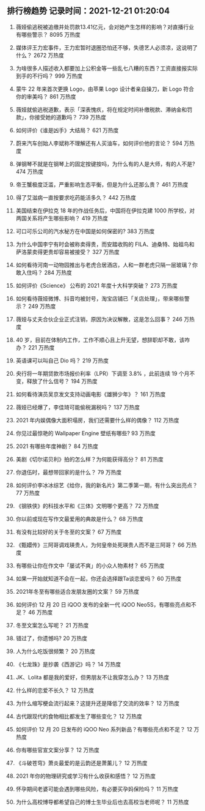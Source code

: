 
## 排行榜趋势 记录时间：2021-12-21 01:20:04
  
  1. 薇娅偷逃税被追缴并处罚款13.41亿元，会对她产生怎样的影响？对直播行业有哪些警示？ 8095 万热度
    
  2. 媒体评王力宏事件，王力宏暂时退圈恐怕还不够，失德艺人必须凉，这说明了什么？ 2672 万热度
    
  3. 为啥很多人描述收入都要加上公积金等一些乱七八糟的东西？工资直接报实际到手的不行吗？ 999 万热度
    
  4. 蒙牛 22 年来首次更换 Logo，由苹果 Logo 设计者亲自操刀，新 Logo 符合你的审美吗？ 861 万热度
    
  5. 薇娅就偷逃税道歉，表示「深表愧疚，将在规定时间补缴税款、滞纳金和罚款」，你接受她的道歉吗？ 739 万热度
    
  6. 如何评价《谁是凶手》大结局？ 621 万热度
    
  7. 蔚来汽车创始人李斌称不理解还有人买油车，如何评价他的言论？ 594 万热度
    
  8. 弹钢琴不就是在钢琴上的固定按键按吗，为什么有的人是大师，有的人不是? 474 万热度
    
  9. 帝王蟹极度泛滥，严重影响生态平衡，但是为什么还那么贵？ 461 万热度
    
  10. 得了艾滋病一直按要求吃药能活多久？ 442 万热度
    
  11. 美国结束在伊拉克 18 年的作战任务后，中国将在伊拉克建 1000 所学校，对两国关系将产生哪些影响？ 419 万热度
    
  12. 可口可乐公司的汽水秘方在中国是如何保密的? 383 万热度
    
  13. 为什么中国李宁有时会被称卖得贵，而安踏收购的 FILA、迪桑特、始祖鸟和萨洛蒙卖得更贵却容易被接受？ 327 万热度
    
  14. 如何看待河南一动物园推出与老虎合居酒店，人和一群老虎只隔一层玻璃？你敢入住吗？ 284 万热度
    
  15. 如何评价《Science》 公布的 2021 年度十大科学突破？ 273 万热度
    
  16. 如何看待薇娅微博、抖音均被封号，淘宝店铺已「关店处理」，带来哪些警示？ 249 万热度
    
  17. 薇娅与丈夫合伙企业正式注销，原因为决议解散，这是怎么回事？ 246 万热度
    
  18. 40 岁，目前在体制内工作，工作不顺心且上升无望，想辞职却不敢，该咋办？ 221 万热度
    
  19. 英语课可以叫自己 Dio 吗？ 219 万热度
    
  20. 央行将一年期贷款市场报价利率（LPR）下调至 3.8% ，此前连续 19 个月不变，释放了什么信号？ 194 万热度
    
  21. 如何看待演员吴京发文支持动画电影《雄狮少年》？ 161 万热度
    
  22. 薇娅已经爆了，李佳琦可能偷税漏税吗？ 137 万热度
    
  23. 2021 年内娱偶像大面积塌房，我们还需要什么样的偶像？ 112 万热度
    
  24. 你见过最惊艳的 Wallpaper Engine 壁纸有哪些? 93 万热度
    
  25. 2021 有哪些年度神剧？ 84 万热度
    
  26. 美剧《切尔诺贝利》拍的怎么样？为何能获得高分？ 81 万热度
    
  27. 你退伍时，最想带回家的是什么？ 79 万热度
    
  28. 如何评价李冰冰综艺《给你，我的新名片》第二季第一期，有什么突出亮点？ 77 万热度
    
  29. 《钢铁侠》的科技水平和《三体》文明哪个更高？ 72 万热度
    
  30. 你以前或现在写作文最爱用的典故是什么？ 68 万热度
    
  31. 有没有比较好的关于冬至的文案？ 67 万热度
    
  32. 《甄嬛传》三阿哥调戏瑛贵人，为何皇帝处死瑛贵人而不是三阿哥？ 66 万热度
    
  33. 有哪些让你在作文中「屡试不爽」的小众人物素材？ 65 万热度
    
  34. 如果一开始就知道不会在一起，你还会选择跟Ta谈恋爱吗？ 60 万热度
    
  35. 2021年冬至有哪些适合发朋友圈的文案？ 59 万热度
    
  36. 如何评价 12 月 20 日 iQOO 发布的全新一代 iQOO Neo5S，有哪些亮点和不足？ 46 万热度
    
  37. 冬至文案怎么写呢？ 21 万热度
    
  38. 错过了，你遗憾吗? 20 万热度
    
  39. 人为什么吃饭很频繁？ 20 万热度
    
  40. 《七龙珠》是抄袭《西游记》吗？ 14 万热度
    
  41. JK、Lolita 都是我的爱好，但男朋友不让我穿怎么办？ 13 万热度
    
  42. 什么样的恋爱不长久？ 12 万热度
    
  43. 为什么缩写梗会流行起来？这提升还是降低了交流的效率？ 12 万热度
    
  44. 古代跟现代的食物相比都发生了哪些变化？ 12 万热度
    
  45. 如何评价 12 月 20 日发布的 iQOO Neo 系列新品？有哪些亮点和不足？ 12 万热度
    
  46. 你有哪些官宣文案分享？ 12 万热度
    
  47. 《斗破苍穹》萧炎最爱的是云韵还是萧薰儿？ 12 万热度
    
  48. 2021 年你的物理研究或学习有什么收获和感悟？ 12 万热度
    
  49. 怀孕期间老婆可能会遇到哪些风险，有必要买孕妈保险吗？ 11 万热度
    
  50. 为什么高校博导都希望自己的博士生毕业后也去高校当老师呢？ 11 万热度
    
